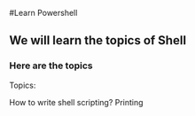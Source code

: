 #Learn Powershell
## We will learn the topics of Shell
### Here are the topics
Topics:

How to write shell scripting?
Printing
